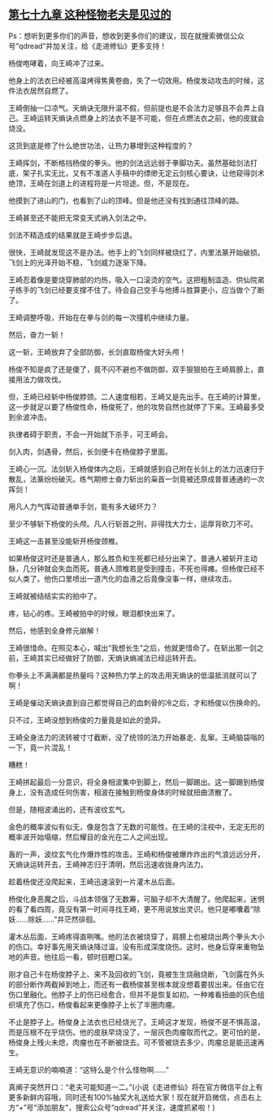 ## [第七十九章 这种怪物老夫是见过的](https://www.xxbiquge.com/11_11207/5463502.html)


  Ps：想听到更多你们的声音，想收到更多你们的建议，现在就搜索微信公众号“qdread”并加关注，给《走进修仙》更多支持！

  杨俊咆哮着，向王崎冲了过来。

  他身上的法衣已经被高温烤得焦黄卷曲，失了一切效用。杨俊发动攻击的时候，这件法衣居然自燃了。

  王崎倒抽一口凉气。天熵诀无限升温不假，但前提也是不会法力足够且不会弄上自己。王崎运转天熵诀点燃身上的法衣不是不可能，但在点燃法衣之前，他的皮就会烧没。

  这货到底是修了什么绝世功法，让热力暴增到这种程度的？

  王崎挥剑，不断格挡杨俊的拳头。他的剑法远远弱于拳脚功夫。虽然基础剑法打底，架子扎实无比，又有不准道人手稿中的缥缈无定云剑核心要诀，让他窥得剑术绝顶，王崎在剑道上的进程将是一片坦途。但，不是现在。

  他摸到了进山的门，也看到了山的顶峰。但是他还没有找到通往顶峰的路。

  王崎甚至还不能把无常变天式纳入剑法之中。

  剑法不精造成的结果就是王崎步步后退。

  很快，王崎就发现这不是办法。他手上的飞剑同样被烧红了，内里法篆开始破损。飞剑上的光泽开始不稳，飞剑威力逐渐下降。

  王崎忍着像是要烧穿肺部的灼热，吸入一口滚烫的空气。这把粗制滥造、供仙院弟子练手的飞剑已经要支撑不住了。待会自己空手与他搏斗胜算更小，应当做个了断了。

  王崎调整呼吸，开始在在拳与剑的每一次撞机中继续力量。

  然后，奋力一斩！

  这一斩，王崎放弃了全部防御，长剑直取杨俊大好头颅！

  杨俊不知是疯了还是傻了，竟不闪不避也不做防御，双手狠狠拍在王崎肩膀上，直接用法力做攻伐。

  但，王崎已经斩中杨俊脖颈。二人速度相若，王崎又是先出手。在王崎的计算里，这一步就足以要了杨俊性命，杨俊死了，他的攻势自然也就停了下来。王崎最多受到余波冲击。

  执律者碍于职责，不会一开始就下杀手，可王崎会。

  剑入肉，剑遇骨，然后，长剑便卡在杨俊脖子里面。

  王崎心一沉。法剑斩入杨俊体内之后，王崎就感到自己附在长剑上的法力迅速归于散乱，法篆纷纷破灭。练气期修士奋力斩出的枭首一剑竟被还原成普普通通的一次挥剑！

  用凡人力气挥动普通单手剑，能有多大破坏力？

  至少不够斩下杨俊的头颅。凡人行斩首之刑，非得找大力士，运厚背砍刀不可。

  王崎这一击甚至没能斩开杨俊颈椎。

  如果杨俊这时还是普通人，那么胜负和生死都已经分出来了。普通人被斩开主动脉，几分钟就会失血而死。普通人颈椎若是受到撞击，不死也得瘫。但杨俊已经不似人类了。他伤口里喷出一道汽化的血液之后竟像没事一样，继续攻击。

  王崎就被结结实实的拍中了。

  疼，钻心的疼。王崎被拍中的时候，眼泪都快出来了。

  然后，他感到全身修元崩解！

  王崎很惜命。在照见本心，喊出“我想长生”之后，他就更惜命了。在斩出那一剑之前，王崎其实已经做好了防御，天熵诀熵减法已经运转开去。

  你拳头上不满满都是热量吗？这种热力学上的攻击用天熵诀的低温抵消就可以了啊！

  王崎是催动天熵诀直到自己都觉得自己的血刺骨的冷之后，才和杨俊以伤换命的。

  只不过，王崎没想到杨俊的力量竟是如此的诡异。

  王崎全身法力的流转被寸寸截断，没了统领的法力开始暴走、乱窜。王崎脑袋嗡的一下，竟一片混乱！

  糟糕！

  王崎拼起最后一分意识，将全身相波集中到脚上，然后一脚踢出。这一脚踢到杨俊身上，没有造成任何伤害，相波在接触到杨俊身体的时候就扭曲溃散了。

  但是，随相波涌出的，还有波纹玄气。

  金色的概率波似有似无，像是包含了无数的可能性。在王崎的注视中，无定无形的概率波开始塌缩，然后耀目的金光在二人之间出现。

  轰的一声，波纹玄气化作爆炸性的攻击。王崎和杨俊被爆炸炸出的气浪远远分开，天熵诀运转开去，王崎神志归于清明，然后迅速收拢身内法力。

  趁着杨俊还没爬起来，王崎迅速滚到一片灌木丛后面。

  杨俊化身恶魔之后，斗战本领强了无数筹，可脑子却不大清醒了。他爬起来，迷惘的看了看四周，竟没有第一时间寻找王崎，更不用说放出灵识。他只是嘟囔着“除妖……除妖……”并茫然徘徊。

  灌木丛后面，王崎疼得直咧嘴。他的法衣被烧穿了，肩膀上也被烧出两个拳头大小的伤口。幸好事先用天熵诀降过温，没有形成深度烧伤。这时，他身后穿来重物坠地的声音。他往后一看，顿时目瞪口呆。

  刚才自己卡在杨俊脖子上、来不及回收的飞剑，竟被生生烧融烧断，飞剑露在外头的部分断作两截掉到地上，而还有一截杨俊甚至根本就没想着要拔出来。任由它在伤口里融化。他脖子上的伤已经愈合，但并不是恢复如初。一种难看扭曲的灰色组织填充了伤口，杨俊看起来更像脖子上长了半圈肉瘤。

  不止是脖子上。杨俊身上法衣也已经烧光了。王崎这才发现，杨俊不是不惧高温，而是压根不在乎烧伤。他的皮肤早烧没了，一层灰色肉瘤取而代之。更可怕的是，杨俊身上残火未熄，肉瘤也在不断被烧去。可不管被烧去多少，肉瘤总是能迅速再生。

  王崎无意识的喃喃道：“这特么是个什么怪物啊……”

  真阐子突然开口：“老夫可能知道一二。”(小说《走进修仙》将在官方微信平台上有更多新鲜内容哦，同时还有100%抽奖大礼送给大家！现在就开启微信，点击右上方“+”号“添加朋友”，搜索公众号“qdread”并关注，速度抓紧啦！)
